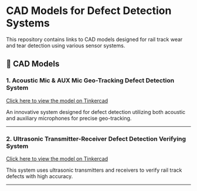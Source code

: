 # CAD Models for Defect Detection Systems

This repository contains links to CAD models designed for rail track wear and tear detection using various sensor systems.

## 📂 CAD Models

### 1. Acoustic Mic & AUX Mic Geo-Tracking Defect Detection System
[Click here to view the model on Tinkercad](https://www.tinkercad.com/things/2UOgYSBc0pL-acoustic-mic-aux-mic-geo-tracking-defect-detection-system?sharecode=t7Cl9CB0puufQ7OUfeHj0PJhTP1noBdmY2DmjV8xogA)

An innovative system designed for defect detection utilizing both acoustic and auxiliary microphones for precise geo-tracking.

---

### 2. Ultrasonic Transmitter-Receiver Defect Detection Verifying System
[Click here to view the model on Tinkercad](https://www.tinkercad.com/things/jlbW1u8U0sm-ultrasonic-transmitter-receiver-defect-detection-verifying-syst?sharecode=IHqeQRYft3Sh_H7vds6x2g0W31OGxgIXeP10PK3jnBs)

This system uses ultrasonic transmitters and receivers to verify rail track defects with high accuracy.

---
